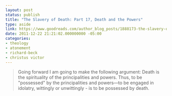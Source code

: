 ```yaml
---
layout: post
status: publish
title: "The Slavery of Death: Part 17, Death and the Powers"
type: aside
link: https://www.goodreads.com/author_blog_posts/1888173-the-slavery-of-death-part-17-death-and-the-powers
date: 2011-12-22 21:21:02.000000000 -05:00
categories:
- theology
- atonement
- richard-beck
- christus victor
---
```

> Going forward I am going to make the following argument: Death is the spirituality of the principalities and powers. Thus, to be "possessed" by the principalities and powers&mdash;to be engaged in idolatry, wittingly or unwittingly - is to be possessed by death.
